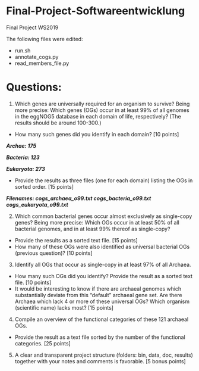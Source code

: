# Final-Project-Softwareentwicklung
Final Project WS2019

The following files were edited:

* run.sh
* annotate_cogs.py
* read_members_file.py


# Questions:

1. Which genes are universally required for an organism to survive? Being
more precise: Which genes (OGs) occur in at least 99% of all genomes in
the eggNOG5 database in each domain of life, respectively? (The results
should be around 100-300.)
* How many such genes did you identify in each domain? [10 points]

***Archae: 175***

***Bacteria: 123***

***Eukaryota: 273***

* Provide the results as three files (one for each domain) listing the
OGs in sorted order. [15 points]

***Filenames: cogs_archaea_o99.txt cogs_bacteria_o99.txt cogs_eukaryota_o99.txt***

2. Which common bacterial genes occur almost exclusively as single-copy
genes? Being more precise: Which OGs occur in at least 50% of all bacterial
genomes, and in at least 99% thereof as single-copy?
* Provide the results as a sorted text file. [15 points]
* How many of these OGs were also identified as universal bacterial OGs
(previous question)? [10 points]

3. Identify all OGs that occur as single-copy in at least 97% of all Archaea.
* How many such OGs did you identify? Provide the result as a sorted
text file. [10 points]
* It would be interesting to know if there are archaeal genomes which
substantially deviate from this “default” archaeal gene set. Are
there Archaea which lack 4 or more of these universal OGs? Which
organism (scientific name) lacks most? [15 points]

4. Compile an overview of the functional categories of these 121 archaeal
OGs.
* Provide the result as a text file sorted by the number of the functional
categories. [25 points]

5. A clear and transparent project structure (folders: bin, data, doc, results) together with your notes and comments is favorable. [5 bonus points]
